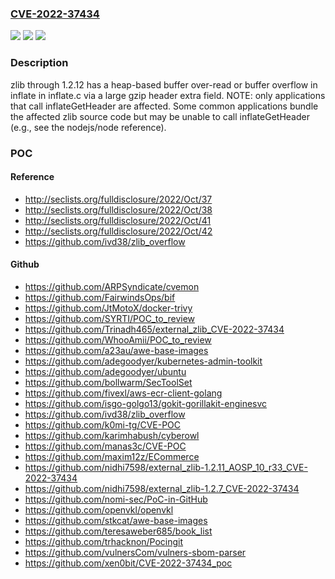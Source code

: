 ### [CVE-2022-37434](https://cve.mitre.org/cgi-bin/cvename.cgi?name=CVE-2022-37434)
![](https://img.shields.io/static/v1?label=Product&message=n%2Fa&color=blue)
![](https://img.shields.io/static/v1?label=Version&message=n%2Fa&color=blue)
![](https://img.shields.io/static/v1?label=Vulnerability&message=n%2Fa&color=brighgreen)

### Description

zlib through 1.2.12 has a heap-based buffer over-read or buffer overflow in inflate in inflate.c via a large gzip header extra field. NOTE: only applications that call inflateGetHeader are affected. Some common applications bundle the affected zlib source code but may be unable to call inflateGetHeader (e.g., see the nodejs/node reference).

### POC

#### Reference
- http://seclists.org/fulldisclosure/2022/Oct/37
- http://seclists.org/fulldisclosure/2022/Oct/38
- http://seclists.org/fulldisclosure/2022/Oct/41
- http://seclists.org/fulldisclosure/2022/Oct/42
- https://github.com/ivd38/zlib_overflow

#### Github
- https://github.com/ARPSyndicate/cvemon
- https://github.com/FairwindsOps/bif
- https://github.com/JtMotoX/docker-trivy
- https://github.com/SYRTI/POC_to_review
- https://github.com/Trinadh465/external_zlib_CVE-2022-37434
- https://github.com/WhooAmii/POC_to_review
- https://github.com/a23au/awe-base-images
- https://github.com/adegoodyer/kubernetes-admin-toolkit
- https://github.com/adegoodyer/ubuntu
- https://github.com/bollwarm/SecToolSet
- https://github.com/fivexl/aws-ecr-client-golang
- https://github.com/isgo-golgo13/gokit-gorillakit-enginesvc
- https://github.com/ivd38/zlib_overflow
- https://github.com/k0mi-tg/CVE-POC
- https://github.com/karimhabush/cyberowl
- https://github.com/manas3c/CVE-POC
- https://github.com/maxim12z/ECommerce
- https://github.com/nidhi7598/external_zlib-1.2.11_AOSP_10_r33_CVE-2022-37434
- https://github.com/nidhi7598/external_zlib-1.2.7_CVE-2022-37434
- https://github.com/nomi-sec/PoC-in-GitHub
- https://github.com/openvkl/openvkl
- https://github.com/stkcat/awe-base-images
- https://github.com/teresaweber685/book_list
- https://github.com/trhacknon/Pocingit
- https://github.com/vulnersCom/vulners-sbom-parser
- https://github.com/xen0bit/CVE-2022-37434_poc

